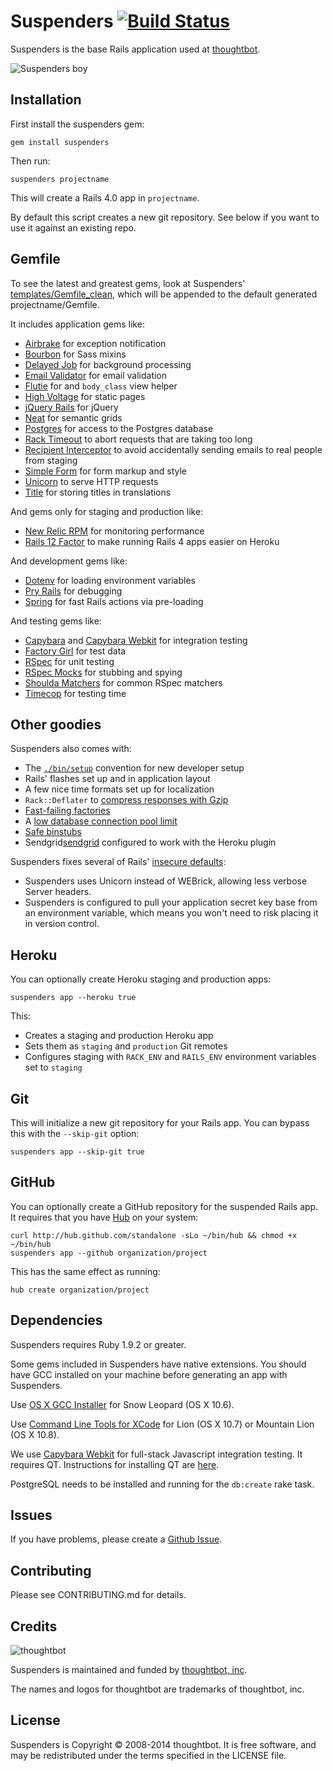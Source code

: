 # Suspenders [![Build Status](https://secure.travis-ci.org/thoughtbot/suspenders.png?branch=master)](http://travis-ci.org/thoughtbot/suspenders)

Suspenders is the base Rails application used at [thoughtbot](http://thoughtbot.com/community).

  ![Suspenders boy](http://media.tumblr.com/1TEAMALpseh5xzf0Jt6bcwSMo1_400.png)

Installation
------------

First install the suspenders gem:

    gem install suspenders

Then run:

    suspenders projectname

This will create a Rails 4.0 app in `projectname`.

By default this script creates a new git repository. See below if you
want to use it against an existing repo.

Gemfile
-------

To see the latest and greatest gems, look at Suspenders'
[templates/Gemfile_clean](templates/Gemfile_clean),
which will be appended to the default generated projectname/Gemfile.

It includes application gems like:

* [Airbrake](https://github.com/airbrake/airbrake) for exception notification
* [Bourbon](https://github.com/thoughtbot/bourbon) for Sass mixins
* [Delayed Job](https://github.com/collectiveidea/delayed_job) for background
  processing
* [Email Validator](https://github.com/balexand/email_validator) for email
  validation
* [Flutie](https://github.com/thoughtbot/flutie) for and `body_class` view
  helper
* [High Voltage](https://github.com/thoughtbot/high_voltage) for static pages
* [jQuery Rails](https://github.com/rails/jquery-rails) for jQuery
* [Neat](https://github.com/thoughtbot/neat) for semantic grids
* [Postgres](https://github.com/ged/ruby-pg) for access to the Postgres database
* [Rack Timeout](https://github.com/kch/rack-timeout) to abort requests that are
  taking too long
* [Recipient Interceptor](https://github.com/croaky/recipient_interceptor) to
  avoid accidentally sending emails to real people from staging
* [Simple Form](https://github.com/plataformatec/simple_form) for form markup
  and style
* [Unicorn](https://github.com/defunkt/unicorn) to serve HTTP requests
* [Title](https://github.com/calebthompson/title) for storing titles in
  translations

And gems only for staging and production like:

* [New Relic RPM](https://github.com/newrelic/rpm) for monitoring performance
* [Rails 12 Factor](https://github.com/heroku/rails_12factor) to make running
  Rails 4 apps easier on Heroku

And development gems like:

* [Dotenv](https://github.com/bkeepers/dotenv) for loading environment variables
* [Pry Rails](https://github.com/rweng/pry-rails) for debugging
* [Spring](https://github.com/rails/spring) for fast Rails actions via
  pre-loading

And testing gems like:

* [Capybara](https://github.com/jnicklas/capybara) and
  [Capybara Webkit](https://github.com/thoughtbot/capybara-webkit) for
  integration testing
* [Factory Girl](https://github.com/thoughtbot/factory_girl) for test data
* [RSpec](https://github.com/rspec/rspec) for unit testing
* [RSpec Mocks](https://github.com/rspec/rspec-mocks) for stubbing and spying
* [Shoulda Matchers](https://github.com/thoughtbot/shoulda-matchers) for common
  RSpec matchers
* [Timecop](https://github.com/jtrupiano/timecop-console) for testing time

Other goodies
-------------

Suspenders also comes with:

* The [`./bin/setup`][bin] convention for new developer setup
* Rails' flashes set up and in application layout
* A few nice time formats set up for localization
* `Rack::Deflater` to [compress responses with Gzip][compress]
* [Fast-failing factories][fast]
* A [low database connection pool limit][pool]
* [Safe binstubs][binstub]
* Sendgrid[sendgrid] configured to work with the Heroku plugin

[bin]: http://robots.thoughtbot.com/bin-setup
[compress]: http://robots.thoughtbot.com/content-compression-with-rack-deflater/
[fast]: http://robots.thoughtbot.com/testing-your-factories-first
[pool]: https://devcenter.heroku.com/articles/concurrency-and-database-connections
[binstub]: https://github.com/thoughtbot/suspenders/pull/282
[sendgrid]: http://sendgrid.com/

Suspenders fixes several of Rails' [insecure defaults]:

* Suspenders uses Unicorn instead of WEBrick, allowing less verbose Server
  headers.
* Suspenders is configured to pull your application secret key base from an
  environment variable, which means you won't need to risk placing it in version
  control.

[insecure defaults]: http://blog.codeclimate.com/blog/2013/03/27/rails-insecure-defaults/

Heroku
------

You can optionally create Heroku staging and production apps:

    suspenders app --heroku true

This:

* Creates a staging and production Heroku app
* Sets them as `staging` and `production` Git remotes
* Configures staging with `RACK_ENV` and `RAILS_ENV` environment variables set
  to `staging`

Git
---

This will initialize a new git repository for your Rails app. You can
bypass this with the `--skip-git` option:

    suspenders app --skip-git true

GitHub
------

You can optionally create a GitHub repository for the suspended Rails app. It
requires that you have [Hub](https://github.com/github/hub) on your system:

    curl http://hub.github.com/standalone -sLo ~/bin/hub && chmod +x ~/bin/hub
    suspenders app --github organization/project

This has the same effect as running:

    hub create organization/project

Dependencies
------------

Suspenders requires Ruby 1.9.2 or greater.

Some gems included in Suspenders have native extensions. You should have GCC
installed on your machine before generating an app with Suspenders.

Use [OS X GCC Installer](https://github.com/kennethreitz/osx-gcc-installer/) for
Snow Leopard (OS X 10.6).

Use [Command Line Tools for XCode](https://developer.apple.com/downloads/index.action)
for Lion (OS X 10.7) or Mountain Lion (OS X 10.8).

We use [Capybara Webkit](https://github.com/thoughtbot/capybara-webkit) for
full-stack Javascript integration testing. It requires QT. Instructions for
installing QT are
[here](https://github.com/thoughtbot/capybara-webkit/wiki/Installing-Qt-and-compiling-capybara-webkit).

PostgreSQL needs to be installed and running for the `db:create` rake task.

Issues
------

If you have problems, please create a
[Github Issue](https://github.com/thoughtbot/suspenders/issues).

Contributing
------------

Please see CONTRIBUTING.md for details.

Credits
-------

![thoughtbot](http://thoughtbot.com/images/tm/logo.png)

Suspenders is maintained and funded by
[thoughtbot, inc](http://thoughtbot.com/community).

The names and logos for thoughtbot are trademarks of thoughtbot, inc.

License
-------

Suspenders is Copyright © 2008-2014 thoughtbot. It is free software, and may be
redistributed under the terms specified in the LICENSE file.

